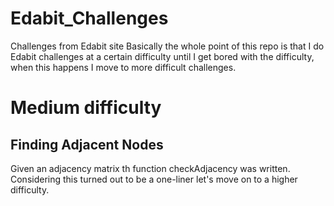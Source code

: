 # Edabit_Challenges
Challenges from Edabit site
Basically the whole point of this repo is that I do Edabit challenges at a certain difficulty until I get bored with the difficulty, when this happens I move to more difficult challenges.
# Medium difficulty
## Finding Adjacent Nodes
Given an adjacency matrix th function checkAdjacency was written.
Considering this turned out to be a one-liner let's move on to a higher difficulty.
